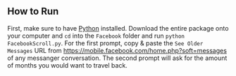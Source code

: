 ## How to Run 

First, make sure to have [Python](https://www.python.org/) installed. Download the entire package onto your computer and `cd` into the `Facebook` folder and run `python FacebookScroll.py`. For the first prompt, copy & paste the `See Older Messages` URL from https://mobile.facebook.com/home.php?soft=messages of any messanger conversation. The second prompt will ask for the amount of months you would want to travel back.


